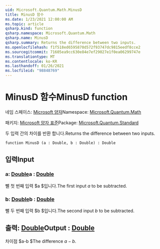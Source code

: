 ```yaml
---
uid: Microsoft.Quantum.Math.MinusD
title: MinusD 함수
ms.date: 1/23/2021 12:00:00 AM
ms.topic: article
qsharp.kind: function
qsharp.namespace: Microsoft.Quantum.Math
qsharp.name: MinusD
qsharp.summary: Returns the difference between two inputs.
ms.openlocfilehash: f1f518ed6595870d572f93747dc9815eedf8cce2
ms.sourcegitcommit: 71605ea9cc630e84e7ef29027e1f0ea06299747e
ms.translationtype: MT
ms.contentlocale: ko-KR
ms.lasthandoff: 01/26/2021
ms.locfileid: "98848769"
---
```

# <a name="minusd-function"></a><span data-ttu-id="0385e-102">MinusD 함수</span><span class="sxs-lookup"><span data-stu-id="0385e-102">MinusD function</span></span>

<span data-ttu-id="0385e-103">네임 스페이스: [Microsoft 양자](xref:Microsoft.Quantum.Math)</span><span class="sxs-lookup"><span data-stu-id="0385e-103">Namespace: [Microsoft.Quantum.Math](xref:Microsoft.Quantum.Math)</span></span>

<span data-ttu-id="0385e-104">패키지: [Microsoft 양자 표준](https://nuget.org/packages/Microsoft.Quantum.Standard)</span><span class="sxs-lookup"><span data-stu-id="0385e-104">Package: [Microsoft.Quantum.Standard](https://nuget.org/packages/Microsoft.Quantum.Standard)</span></span>


<span data-ttu-id="0385e-105">두 입력 간의 차이를 반환 합니다.</span><span class="sxs-lookup"><span data-stu-id="0385e-105">Returns the difference between two inputs.</span></span>

```qsharp
function MinusD (a : Double, b : Double) : Double
```


## <a name="input"></a><span data-ttu-id="0385e-106">입력</span><span class="sxs-lookup"><span data-stu-id="0385e-106">Input</span></span>

### <a name="a--double"></a><span data-ttu-id="0385e-107">a: [Double](xref:microsoft.quantum.lang-ref.double)</span><span class="sxs-lookup"><span data-stu-id="0385e-107">a : [Double](xref:microsoft.quantum.lang-ref.double)</span></span>

<span data-ttu-id="0385e-108">뺄 첫 번째 입력 $a $입니다.</span><span class="sxs-lookup"><span data-stu-id="0385e-108">The first input $a$ to be subtracted.</span></span>


### <a name="b--double"></a><span data-ttu-id="0385e-109">b: [Double](xref:microsoft.quantum.lang-ref.double)</span><span class="sxs-lookup"><span data-stu-id="0385e-109">b : [Double](xref:microsoft.quantum.lang-ref.double)</span></span>

<span data-ttu-id="0385e-110">뺄 두 번째 입력 $b $입니다.</span><span class="sxs-lookup"><span data-stu-id="0385e-110">The second input $b$ to be subtracted.</span></span>



## <a name="output--double"></a><span data-ttu-id="0385e-111">출력: [Double](xref:microsoft.quantum.lang-ref.double)</span><span class="sxs-lookup"><span data-stu-id="0385e-111">Output : [Double](xref:microsoft.quantum.lang-ref.double)</span></span>

<span data-ttu-id="0385e-112">차이점 $a-b $</span><span class="sxs-lookup"><span data-stu-id="0385e-112">The difference $a - b$.</span></span>